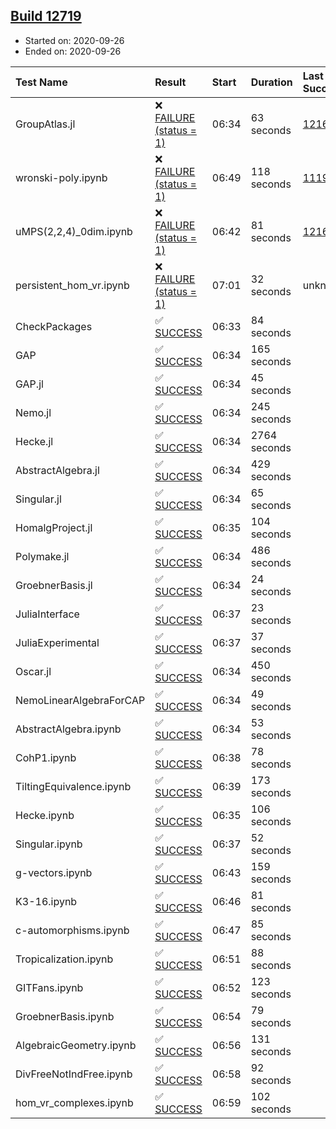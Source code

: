 ## [Build 12719](https://oscarci.mathematik.uni-kl.de/job/oscar/12719/)

* Started on: 2020-09-26
* Ended on: 2020-09-26

| Test Name    | Result | Start | Duration | Last Success | First Failure |
|:-------------|:-------|:------|:---------|:-------------|:--------------|
| GroupAtlas.jl | ❌ [FAILURE (status = 1)](https://oscarci.mathematik.uni-kl.de/job/oscar/12719/artifact/logs/build-12719/GroupAtlas.jl.log) | 06:34 | 63 seconds | [12167](https://oscarci.mathematik.uni-kl.de/job/oscar/12167/) | [12168](https://oscarci.mathematik.uni-kl.de/job/oscar/12168/) |
| wronski-poly.ipynb | ❌ [FAILURE (status = 1)](https://oscarci.mathematik.uni-kl.de/job/oscar/12719/artifact/logs/build-12719/wronski-poly.ipynb.log) | 06:49 | 118 seconds | [11192](https://oscarci.mathematik.uni-kl.de/job/oscar/11192/) | [11193](https://oscarci.mathematik.uni-kl.de/job/oscar/11193/) |
| uMPS(2,2,4)_0dim.ipynb | ❌ [FAILURE (status = 1)](https://oscarci.mathematik.uni-kl.de/job/oscar/12719/artifact/logs/build-12719/uMPS-2-2-4-_0dim.ipynb.log) | 06:42 | 81 seconds | [12167](https://oscarci.mathematik.uni-kl.de/job/oscar/12167/) | [12168](https://oscarci.mathematik.uni-kl.de/job/oscar/12168/) |
| persistent_hom_vr.ipynb | ❌ [FAILURE (status = 1)](https://oscarci.mathematik.uni-kl.de/job/oscar/12719/artifact/logs/build-12719/persistent_hom_vr.ipynb.log) | 07:01 | 32 seconds | unknown | unknown |
| CheckPackages | ✅ [SUCCESS](https://oscarci.mathematik.uni-kl.de/job/oscar/12719/artifact/logs/build-12719/CheckPackages.log) | 06:33 | 84 seconds |  |  |
| GAP | ✅ [SUCCESS](https://oscarci.mathematik.uni-kl.de/job/oscar/12719/artifact/logs/build-12719/GAP.log) | 06:34 | 165 seconds |  |  |
| GAP.jl | ✅ [SUCCESS](https://oscarci.mathematik.uni-kl.de/job/oscar/12719/artifact/logs/build-12719/GAP.jl.log) | 06:34 | 45 seconds |  |  |
| Nemo.jl | ✅ [SUCCESS](https://oscarci.mathematik.uni-kl.de/job/oscar/12719/artifact/logs/build-12719/Nemo.jl.log) | 06:34 | 245 seconds |  |  |
| Hecke.jl | ✅ [SUCCESS](https://oscarci.mathematik.uni-kl.de/job/oscar/12719/artifact/logs/build-12719/Hecke.jl.log) | 06:34 | 2764 seconds |  |  |
| AbstractAlgebra.jl | ✅ [SUCCESS](https://oscarci.mathematik.uni-kl.de/job/oscar/12719/artifact/logs/build-12719/AbstractAlgebra.jl.log) | 06:34 | 429 seconds |  |  |
| Singular.jl | ✅ [SUCCESS](https://oscarci.mathematik.uni-kl.de/job/oscar/12719/artifact/logs/build-12719/Singular.jl.log) | 06:34 | 65 seconds |  |  |
| HomalgProject.jl | ✅ [SUCCESS](https://oscarci.mathematik.uni-kl.de/job/oscar/12719/artifact/logs/build-12719/HomalgProject.jl.log) | 06:35 | 104 seconds |  |  |
| Polymake.jl | ✅ [SUCCESS](https://oscarci.mathematik.uni-kl.de/job/oscar/12719/artifact/logs/build-12719/Polymake.jl.log) | 06:34 | 486 seconds |  |  |
| GroebnerBasis.jl | ✅ [SUCCESS](https://oscarci.mathematik.uni-kl.de/job/oscar/12719/artifact/logs/build-12719/GroebnerBasis.jl.log) | 06:34 | 24 seconds |  |  |
| JuliaInterface | ✅ [SUCCESS](https://oscarci.mathematik.uni-kl.de/job/oscar/12719/artifact/logs/build-12719/JuliaInterface.log) | 06:37 | 23 seconds |  |  |
| JuliaExperimental | ✅ [SUCCESS](https://oscarci.mathematik.uni-kl.de/job/oscar/12719/artifact/logs/build-12719/JuliaExperimental.log) | 06:37 | 37 seconds |  |  |
| Oscar.jl | ✅ [SUCCESS](https://oscarci.mathematik.uni-kl.de/job/oscar/12719/artifact/logs/build-12719/Oscar.jl.log) | 06:34 | 450 seconds |  |  |
| NemoLinearAlgebraForCAP | ✅ [SUCCESS](https://oscarci.mathematik.uni-kl.de/job/oscar/12719/artifact/logs/build-12719/NemoLinearAlgebraForCAP.log) | 06:34 | 49 seconds |  |  |
| AbstractAlgebra.ipynb | ✅ [SUCCESS](https://oscarci.mathematik.uni-kl.de/job/oscar/12719/artifact/logs/build-12719/AbstractAlgebra.ipynb.log) | 06:34 | 53 seconds |  |  |
| CohP1.ipynb | ✅ [SUCCESS](https://oscarci.mathematik.uni-kl.de/job/oscar/12719/artifact/logs/build-12719/CohP1.ipynb.log) | 06:38 | 78 seconds |  |  |
| TiltingEquivalence.ipynb | ✅ [SUCCESS](https://oscarci.mathematik.uni-kl.de/job/oscar/12719/artifact/logs/build-12719/TiltingEquivalence.ipynb.log) | 06:39 | 173 seconds |  |  |
| Hecke.ipynb | ✅ [SUCCESS](https://oscarci.mathematik.uni-kl.de/job/oscar/12719/artifact/logs/build-12719/Hecke.ipynb.log) | 06:35 | 106 seconds |  |  |
| Singular.ipynb | ✅ [SUCCESS](https://oscarci.mathematik.uni-kl.de/job/oscar/12719/artifact/logs/build-12719/Singular.ipynb.log) | 06:37 | 52 seconds |  |  |
| g-vectors.ipynb | ✅ [SUCCESS](https://oscarci.mathematik.uni-kl.de/job/oscar/12719/artifact/logs/build-12719/g-vectors.ipynb.log) | 06:43 | 159 seconds |  |  |
| K3-16.ipynb | ✅ [SUCCESS](https://oscarci.mathematik.uni-kl.de/job/oscar/12719/artifact/logs/build-12719/K3-16.ipynb.log) | 06:46 | 81 seconds |  |  |
| c-automorphisms.ipynb | ✅ [SUCCESS](https://oscarci.mathematik.uni-kl.de/job/oscar/12719/artifact/logs/build-12719/c-automorphisms.ipynb.log) | 06:47 | 85 seconds |  |  |
| Tropicalization.ipynb | ✅ [SUCCESS](https://oscarci.mathematik.uni-kl.de/job/oscar/12719/artifact/logs/build-12719/Tropicalization.ipynb.log) | 06:51 | 88 seconds |  |  |
| GITFans.ipynb | ✅ [SUCCESS](https://oscarci.mathematik.uni-kl.de/job/oscar/12719/artifact/logs/build-12719/GITFans.ipynb.log) | 06:52 | 123 seconds |  |  |
| GroebnerBasis.ipynb | ✅ [SUCCESS](https://oscarci.mathematik.uni-kl.de/job/oscar/12719/artifact/logs/build-12719/GroebnerBasis.ipynb.log) | 06:54 | 79 seconds |  |  |
| AlgebraicGeometry.ipynb | ✅ [SUCCESS](https://oscarci.mathematik.uni-kl.de/job/oscar/12719/artifact/logs/build-12719/AlgebraicGeometry.ipynb.log) | 06:56 | 131 seconds |  |  |
| DivFreeNotIndFree.ipynb | ✅ [SUCCESS](https://oscarci.mathematik.uni-kl.de/job/oscar/12719/artifact/logs/build-12719/DivFreeNotIndFree.ipynb.log) | 06:58 | 92 seconds |  |  |
| hom_vr_complexes.ipynb | ✅ [SUCCESS](https://oscarci.mathematik.uni-kl.de/job/oscar/12719/artifact/logs/build-12719/hom_vr_complexes.ipynb.log) | 06:59 | 102 seconds |  |  |
